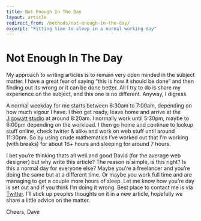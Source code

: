 ```yaml
---
title: Not Enough In The Day
layout: article
redirect_from: /methods/not-enough-in-the-day/
excerpt: "Fitting time to sleep in a normal working day"
---
```


# Not Enough In The Day

My approach to writing articles is to remain very open minded in the subject matter. I have a great fear of saying &#8220;this is how it should be done&#8221; and then finding out its wrong or it can be done better. All I try to do is share my experience on the subject, and this one is no different. Anyway, I digress.

A normal weekday for me starts between 6:30am to 7:00am, depending on how much vigour I have. I then get ready, leave home and arrive at the [Jigowatt studio][1] at around 8:20am. I normally work until 5:30pm, maybe to 6:00pm depending on the workload. I then go home and continue to lookup stuff online, check twitter & alike and work on web stuff until around 11:30pm. So by using crude mathematics I&#8217;ve worked out that I&#8217;m working (with breaks) for about 16+ hours and sleeping for around 7 hours.

I bet you&#8217;re thinking thats all well and good David (for the average web designer) but why write this article? The reason is simple, is this right? Is this a normal day for everyone else? Maybe you&#8217;re a freelancer and you&#8217;re doing the same but at a different time. Or maybe you work full time and are managing to get a couple more hours of sleep. Let me know how you&#8217;re day is set out and if you think I&#8217;m doing it wrong. Best place to contact me is via <a title="DavidDarnes on Twitter" href="http://twitter.com/#!/daviddarnes" target="_blank">Twitter</a>. I&#8217;ll stick up peoples thoughts on it in a new article, hopefully we share a little advice on the matter.

Cheers, Dave

 [1]: http://jigowatt.co.uk/ "Jigowatt"
